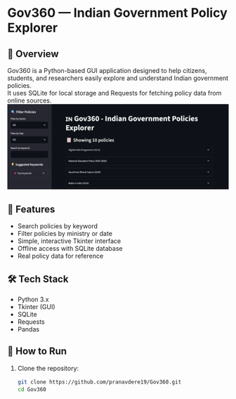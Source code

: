 # Gov360 — Indian Government Policy Explorer

## 📌 Overview
Gov360 is a Python-based GUI application designed to help citizens, students, and researchers easily explore and understand Indian government policies.  
It uses SQLite for local storage and Requests for fetching policy data from online sources.
![Gov360 Screenshot](homepage.jpeg)

## 🚀 Features
- Search policies by keyword
- Filter policies by ministry or date
- Simple, interactive Tkinter interface
- Offline access with SQLite database
- Real policy data for reference

## 🛠 Tech Stack
- Python 3.x
- Tkinter (GUI)
- SQLite
- Requests
- Pandas

## 📂 How to Run
1. Clone the repository:
   ```bash
   git clone https://github.com/pranavdere19/Gov360.git
   cd Gov360

